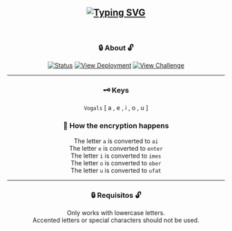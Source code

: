 ## <div align="center"> [![Typing SVG](https://readme-typing-svg.demolab.com?font=Inconsolata&weight=700&size=40&duration=4000&pause=6000&color=9CF73D&center=true&vCenter=true&width=435&lines=Encryptor+%2F+Decryptor)](https://git.io/typing-svg)</div>
<br>
<div align="center"> 
  
###  :lock: About :unlock:
</div>

<div align="center">
  
[![Status](https://shields.io/badge/Technology%20Used-|%20HTML%205%20|%20CSS%203%20|%20JavaScript%20|-blue)](https://github.com/euclides981/criptografia#readme) 
[![View Deployment](https://shields.io/badge/View-Deployment-purple.svg)](https://naelitoh.github.io/challenge-encryptor) [![View Challenge](https://shields.io/badge/View-Challenge-green.svg)](https://github.com/topics/challengeonedecodificador5) 
</div>

___

<div align="center">

### :old_key: Keys  
`Vogals` [ a , e , i , o , u ]

### :arrows_counterclockwise: How the encryption happens  
The letter `a` is converted to `ai`  
The letter `e` is converted to `enter`  
The letter `i` is converted to `imes`  
The letter `o` is converted to `ober`  
The letter `u` is converted to `ufat`  
___
</div>

<div align="center">
  
### :lock: Requisitos :unlock:

Only works with lowercase letters.    
Accented letters or special characters should not be used.
</div>